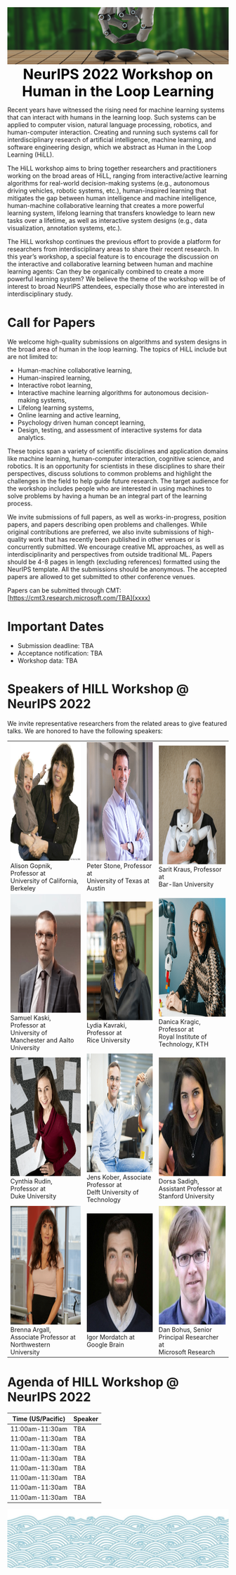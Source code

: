 
<a href="https://" target="\_blank">
  <img src="images/web/hand-min.png" />
 </a> 
 
<center><font size=6 color=black > <b> NeurIPS 2022 Workshop on Human in the Loop Learning </b> </font></center>

Recent years have witnessed the rising need for machine learning systems that can interact with humans in the learning loop. Such systems can be applied to computer vision, natural language processing, robotics, and human-computer interaction. Creating and running such systems call for interdisciplinary research of artificial intelligence, machine learning, and software engineering design, which we abstract as Human in the Loop Learning (HiLL). 

The HiLL workshop aims to bring together researchers and practitioners working on the broad areas of HiLL, ranging from interactive/active learning algorithms for real-world decision-making systems (e.g., autonomous driving vehicles, robotic systems, etc.), human-inspired learning that mitigates the gap between human intelligence and machine intelligence, human-machine collaborative learning that creates a more powerful learning system, lifelong learning that transfers knowledge to learn new tasks over a lifetime, as well as interactive system designs  (e.g., data visualization, annotation systems, etc.). 

The HiLL workshop continues the previous effort to provide a platform for researchers from interdisciplinary areas to share their recent research. In this year’s workshop, a special feature is to encourage the discussion on the interactive and collaborative learning between human and machine learning agents: Can they be organically combined to create a more powerful learning system? We believe the theme of the workshop will be of interest to broad NeurIPS attendees, especially those who are interested in interdisciplinary study. 

# Call for Papers
We welcome high-quality submissions on algorithms and system designs in the broad area of human in the loop learning. The topics of HiLL include but are not limited to:

-	Human-machine collaborative learning,
-	Human-inspired learning,
-	Interactive robot learning,
-	Interactive machine learning algorithms for autonomous decision-making systems,
-	Lifelong learning systems,
-	Online learning and active learning,
-	Psychology driven human concept learning,
-	Design, testing, and assessment of interactive systems for data analytics.

These topics span a variety of scientific disciplines and application domains like machine learning, human-computer interaction, cognitive science, and robotics. It is an opportunity for scientists in these disciplines to share their perspectives, discuss solutions to common problems and highlight the challenges in the field to help guide future research. The target audience for the workshop includes people who are interested in using machines to solve problems by having a human be an integral part of the learning process. 
<!--Such an audience occupies a great fraction of the NeurIPS community.-->

We invite submissions of full papers, as well as works-in-progress, position papers, and papers describing open problems and challenges. While original contributions are preferred, we also invite submissions of high-quality work that has recently been published in other venues or is concurrently submitted. We encourage creative ML approaches, as well as interdisciplinarity and perspectives from outside traditional ML. Papers should be 4-8 pages in length (excluding references) formatted using the NeurIPS template. All the submissions should be anonymous. The accepted papers are allowed to get submitted to other conference venues. 

Papers can be submitted through CMT:
​
[https://cmt3.research.microsoft.com/TBA](xxxx)

# Important Dates

- Submission deadline: TBA
- Acceptance notification: TBA
- Workshop data: TBA


# Speakers of HILL Workshop @ NeurIPS 2022
We invite representative researchers from the related areas to give featured talks. We are honored to have the following speakers:


<table>
<tr>
<td><img src="images/speakers/Alison Gopnik.jpg" width="300" height="270"  border=0 />
<br>Alison Gopnik, Professor at <br> University of California, Berkeley
</td>
<td><img src="images/speakers/Peter Stone-min.png" width="300" height="270"  border=0 />
<br>Peter Stone, Professor at <br> University of Texas at Austin 
</td>
<td><img src="images/speakers/Sarit Kraus-min.png" width="300" height="270" border=0  />
<br>Sarit Kraus, Professor at <br> Bar-Ilan University
</td>
</tr>

<tr>
<td><img src="images/speakers/Samuel Kaski-min.png" width="300" height="270"  border=0 />
<br>Samuel Kaski, Professor at <br> University of Manchester and Aalto University
</td>
<td><img src="images/speakers/Lydia Kavraki-min.png" width="300" height="270"  border=0 />
<br>Lydia Kavraki, Professor at <br> Rice University
</td>
<td><img src="images/speakers/Danica Kragic-min.png" width="300" height="270" border=0  />
<br>Danica Kragic, Professor at <br> Royal Institute of Technology, KTH 
</td>
</tr>

<tr>
<td><img src="images/speakers/Cynthia Rudin-min.png" width="300" height="270"  border=0 />
<br>Cynthia Rudin, Professor at <br> Duke University
</td>
<td><img src="images/speakers/Jens Kober-min.png" width="300" height="270"  border=0 />
<br>Jens Kober, Associate Professor at <br> Delft University of Technology </td>
<td><img src="images/speakers/Dorsa Sadigh-min.png" width="300" height="270" border=0  />
<br>Dorsa Sadigh, Assistant Professor at <br> Stanford University
</td>
</tr>

<tr>
<td><img src="images/speakers/Brenna Argall-min.png" width="300" height="270"  border=0 />
<br>Brenna Argall, Associate Professor at <br> Northwestern University
</td>
<td><img src="images/speakers/Igor Mordatch-min.png" width="300" height="270"  border=0 />
<br>Igor Mordatch at <br> Google Brain
</td>
<td><img src="images/speakers/Dan Bohus-min.png" width="300" height="270" border=0  />
<br>Dan Bohus, Senior Principal Researcher at <br> Microsoft Research
</td> 
</tr>

</table> 
 

# Agenda of HILL Workshop @ NeurIPS 2022


| Time (US/Pacific)         | Speaker     |
|--------------|-----------|
| 11:00am-11:30am | TBA     |
| 11:00am-11:30am | TBA     |
| 11:00am-11:30am | TBA     |
| 11:00am-11:30am | TBA     |
| 11:00am-11:30am | TBA     |
| 11:00am-11:30am | TBA     |
| 11:00am-11:30am | TBA     |
| 11:00am-11:30am | TBA     |


<!--
- Vittorio Ferrari, Senior Staff Research Scientist at Google, Honorary Professor at the Uni. of Edinburgh
- Shanghang Zhang, Assistant Prof. at Peking Uni.
- Wei Pan, Associate Prof. at Manchester and TU Delft
- Pradeep Ravikumar, Associate Prof. at CMU
- Fisher Yu, Assistant professor at ETH Zurich
- Hao Dong, Assistant Prof. at Peking Uni.
- Xin Wang, Senior Researcher at Microsoft Research
- -->	
 
 
<!--  <img src="images/web/water-bottom-min.png" /> -->

 <a href="https://" target="\_blank">
  <img src="images/web/water-bottom-min.png" />
 </a> 